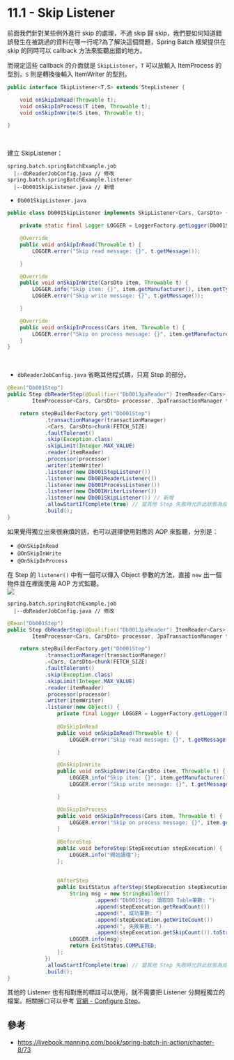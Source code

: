 # 11.1 - Skip Listener
前面我們針對某些例外進行 skip 的處理，不過 skip 歸 skip，我們要如何知道錯誤發生在被跳過的資料在哪一行呢?為了解決這個問題，Spring Batch 框架提供在 skip 的同時可以 callback 方法來監聽出錯的地方。

而規定這些 callback 的介面就是 `SkipListener`，`T` 可以放輸入 ItemProcess 的型別，`S` 則是轉換後輸入 ItemWriter 的型別。
```java
public interface SkipListener<T,S> extends StepListener {

    void onSkipInRead(Throwable t);
    void onSkipInProcess(T item, Throwable t);
    void onSkipInWrite(S item, Throwable t);

}
```
<br/>

建立 SkipListener：
```
spring.batch.springBatchExample.job
  |--dbReaderJobConfig.java // 修改
spring.batch.springBatchExample.listener
  |--Db001SkipListener.java // 新增
```

* `Db001SkipListener.java`
```java
public class Db001SkipListener implements SkipListener<Cars, CarsDto> {

	private static final Logger LOGGER = LoggerFactory.getLogger(Db001SkipListener.class);

	@Override
	public void onSkipInRead(Throwable t) {
		LOGGER.error("Skip read message: {}", t.getMessage());

	}

	@Override
	public void onSkipInWrite(CarsDto item, Throwable t) {
		LOGGER.info("Skip item: {}", item.getManufacturer(), item.getType());
		LOGGER.error("Skip write message: {}", t.getMessage());

	}

	@Override
	public void onSkipInProcess(Cars item, Throwable t) {
		LOGGER.error("Skip on process message: {}", item.getManufacturer(), item.getType());
	}
}
```
<br/>

* `dbReaderJobConfig.java`
省略其他程式碼，只寫 Step 的部分。
```java
@Bean("Db001Step")
public Step dbReaderStep(@Qualifier("Db001JpaReader") ItemReader<Cars> itemReader, @Qualifier("Db001FileWriter") ItemWriter<CarsDto> itemWriter,
        ItemProcessor<Cars, CarsDto> processor, JpaTransactionManager transactionManager) {

    return stepBuilderFactory.get("Db001Step")
            .transactionManager(transactionManager)
            .<Cars, CarsDto>chunk(FETCH_SIZE)
            .faultTolerant()
            .skip(Exception.class)
            .skipLimit(Integer.MAX_VALUE)
            .reader(itemReader)
            .processor(processor)
            .writer(itemWriter)
            .listener(new Db001StepListener())
            .listener(new Db001ReaderListener())
            .listener(new Db001ProcessListener())
            .listener(new Db001WriterListener())
            .listener(new Db001SkipListener()) // 新增
            .allowStartIfComplete(true) // 當其他 Step 失敗時允許此狀態為成功的 Step 重啟
            .build();
}
```

如果覺得獨立出來很麻煩的話，也可以選擇使用對應的 AOP 來監聽，分別是：
* `@OnSkipInRead`
* `@OnSkipInWrite`
* `@OnSkipInProcess`

在 Step 的 `listener()` 中有一個可以傳入 Object 參數的方法，直接 `new` 出一個物件並在裡面使用 AOP 方式監聽。<br/>
![](/images/11.1-1.png)

```
spring.batch.springBatchExample.job
  |--dbReaderJobConfig.java // 修改
```

```java
@Bean("Db001Step")
public Step dbReaderStep(@Qualifier("Db001JpaReader") ItemReader<Cars> itemReader, @Qualifier("Db001FileWriter") ItemWriter<CarsDto> itemWriter,
        ItemProcessor<Cars, CarsDto> processor, JpaTransactionManager transactionManager) {

    return stepBuilderFactory.get("Db001Step")
            .transactionManager(transactionManager)
            .<Cars, CarsDto>chunk(FETCH_SIZE)
            .faultTolerant()
            .skip(Exception.class)
            .skipLimit(Integer.MAX_VALUE)
            .reader(itemReader)
            .processor(processor)
            .writer(itemWriter)
            .listener(new Object() {
                private final Logger LOGGER = LoggerFactory.getLogger(DbReaderJobConfig.class);
                
                @OnSkipInRead
                public void onSkipInRead(Throwable t) {
                    LOGGER.error("Skip read message: {}", t.getMessage());

                }

                @OnSkipInWrite
                public void onSkipInWrite(CarsDto item, Throwable t) {
                    LOGGER.info("Skip item: {}", item.getManufacturer(), item.getType());
                    LOGGER.error("Skip write message: {}", t.getMessage());

                }

                @OnSkipInProcess
                public void onSkipInProcess(Cars item, Throwable t) {
                    LOGGER.error("Skip on process message: {}", item.getManufacturer(), item.getType());
                }
                
                @BeforeStep
                public void beforeStep(StepExecution stepExecution) {
                    LOGGER.info("開始讀檔");
                };
                
                
                @AfterStep
                public ExitStatus afterStep(StepExecution stepExecution) {
                    String msg = new StringBuilder()
                            .append("Db001Step: 讀取DB Table筆數: ")
                            .append(stepExecution.getReadCount())
                            .append(", 成功筆數: ")
                            .append(stepExecution.getWriteCount())
                            .append(", 失敗筆數: ")
                            .append(stepExecution.getSkipCount()).toString();
                    LOGGER.info(msg);
                    return ExitStatus.COMPLETED;
                };
            })
            .allowStartIfComplete(true) // 當其他 Step 失敗時允許此狀態為成功的 Step 重啟
            .build();
}
```

其他的 Listener 也有相對應的標註可以使用，就不需要把 Listener 分開程獨立的檔案。相關接口可以參考 [官網 - Configure Step](https://docs.spring.io/spring-batch/docs/current/reference/html/step.html#chunkOrientedProcessing)。

## 參考
* https://livebook.manning.com/book/spring-batch-in-action/chapter-8/73